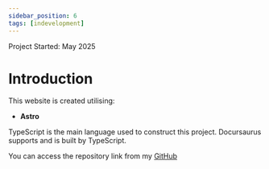 ```yaml
---
sidebar_position: 6
tags: [indevelopment]
---
```

<span class="theme-doc-version-badge badge badge--secondary">Project Started: May 2025</span>

# Introduction

This website is created utilising:
- **Astro**


TypeScript is the main language used to construct this project. Docursaurus supports and is built by TypeScript.

You can access the repository link from my [GitHub](https://github.com/Void-Stag/GitHub-Project-Wiki)


